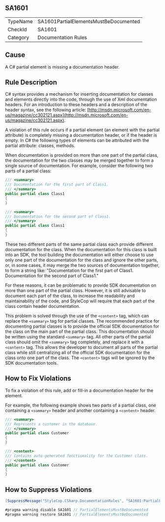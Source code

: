 ﻿## SA1601

<table>
<tr>
  <td>TypeName</td>
  <td>SA1601PartialElementsMustBeDocumented</td>
</tr>
<tr>
  <td>CheckId</td>
  <td>SA1601</td>
</tr>
<tr>
  <td>Category</td>
  <td>Documentation Rules</td>
</tr>
</table>

## Cause

A C# partial element is missing a documentation header.

## Rule Description

C# syntax provides a mechanism for inserting documentation for classes and elements directly into the code, through the use of Xml documentation headers. For an introduction to these headers and a description of the header syntax, see the following article: [http://msdn.microsoft.com/en-us/magazine/cc302121.aspx](http://msdn.microsoft.com/en-us/magazine/cc302121.aspx).

A violation of this rule occurs if a partial element (an element with the partial attribute) is completely missing a documentation header, or if the header is empty. In C# the following types of elements can be attributed with the partial attribute: classes, methods.

When documentation is provided on more than one part of the partial class, the documentation for the two classes may be merged together to form a single source of documentation. For example, consider the following two parts of a partial class:

```csharp
/// <summary>
/// Documentation for the first part of Class1.
/// </summary>
public partial class Class1
{
}

/// <summary>
/// Documentation for the second part of Class1.
/// </summary>
public partial class Class1
{
}
```

These two different parts of the same partial class each provide different documentation for the class. When the documentation for this class is built into an SDK, the tool building the documentation will either choose to use only one part of the documentation for the class and ignore the other parts, or, in some cases, it may merge the two sources of documentation together, to form a string like: "Documentation for the first part of Class1. Documentation for the second part of Class1."

For these reasons, it can be problematic to provide SDK documentation on more than one part of the partial class. However, it is still advisable to document each part of the class, to increase the readability and maintainability of the code, and StyleCop will require that each part of the class contain header documentation.

This problem is solved through the use of the `<content>` tag, which can replace the `<summary>` tag for partial classes. The recommended practice for documenting partial classes is to provide the official SDK documentation for the class on the main part of the partial class. This documentation should be written using the standard `<summary>` tag. All other parts of the partial class should omit the `<summary>` tag completely, and replace it with a `<content>` tag. This allows the developer to document all parts of the partial class while still centralizing all of the official SDK documentation for the class onto one part of the class. The `<content>` tags will be ignored by the SDK documentation tools.

## How to Fix Violations

To fix a violation of this rule, add or fill-in a documentation header for the element.

For example, the following example shows two parts of a partial class, one containing a `<summary>` header and another containing a `<content>` header.

```csharp
/// <summary>
/// Represents a customer in the database.
/// </summary>
public partial class Customer
{
}

/// <content>
/// Contains auto-generated functionality for the Customer class.
/// </content>
public partial class Customer
{
}
```

## How to Suppress Violations

```csharp
[SuppressMessage("StyleCop.CSharp.DocumentationRules", "SA1601:PartialElementsMustBeDocumented", Justification = "Reviewed.")]
```

```csharp
#pragma warning disable SA1601 // PartialElementsMustBeDocumented
#pragma warning restore SA1601 // PartialElementsMustBeDocumented
```
